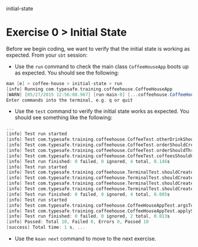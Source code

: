 initial-state

# Exercise 0 > Initial State

Before we begin coding, we want to verify that the initial state is working as expected. From your `sbt` session: 

- Use the `run` command to check the main class `CoffeeHouseApp` boots up as expected. You should see the following:

```scala
man [e] > coffee-house > initial-state > run
[info] Running com.typesafe.training.coffeehouse.CoffeeHouseApp
[WARN] [05/27/2015 12:56:08.967] [run-main-0] [...coffeehouse.CoffeeHouseApp(akka://coffee-house-system)] CoffeeHouseApp running
Enter commands into the terminal, e.g. q or quit
```

- Use the `test` command to verify the initial state works as expected. You should see something like the following:

```scala
...
[info] Test run started
[info] Test com.typesafe.training.coffeehouse.CoffeeTest.otherDrinkShouldReturnDrinkDifferentFromGivenCode started
[info] Test com.typesafe.training.coffeehouse.CoffeeTest.orderShouldCreateCorrectBeverageForGivenCode started
[info] Test com.typesafe.training.coffeehouse.CoffeeTest.orderShouldThrowExceptionForWrongBeverageCode started
[info] Test com.typesafe.training.coffeehouse.CoffeeTest.coffeesShouldContains_AkkaccinoCaffeJavaAndMochaPlay started
[info] Test run finished: 0 failed, 0 ignored, 4 total, 0.146s
[info] Test run started
[info] Test com.typesafe.training.coffeehouse.TerminalTest.shouldCreateUnknownFromCommand started
[info] Test com.typesafe.training.coffeehouse.TerminalTest.shouldCreateCorrectGuestFromCommand started
[info] Test com.typesafe.training.coffeehouse.TerminalTest.shouldCreateGetStatusFromCommand started
[info] Test com.typesafe.training.coffeehouse.TerminalTest.shouldCreateQuitFromCommand started
[info] Test run finished: 0 failed, 0 ignored, 4 total, 0.005s
[info] Test run started
[info] Test com.typesafe.training.coffeehouse.CoffeeHouseAppTest.argsToOptsShouldConvertArgsToOpts started
[info] Test com.typesafe.training.coffeehouse.CoffeeHouseAppTest.applySystemPropertiesShouldConvertOptsToSystemProps started
[info] Test run finished: 0 failed, 0 ignored, 2 total, 0.013s
[info] Passed: Total 10, Failed 0, Errors 0, Passed 10
[success] Total time: 1 s, ...
```

- Use the `koan next` command to move to the next exercise.

